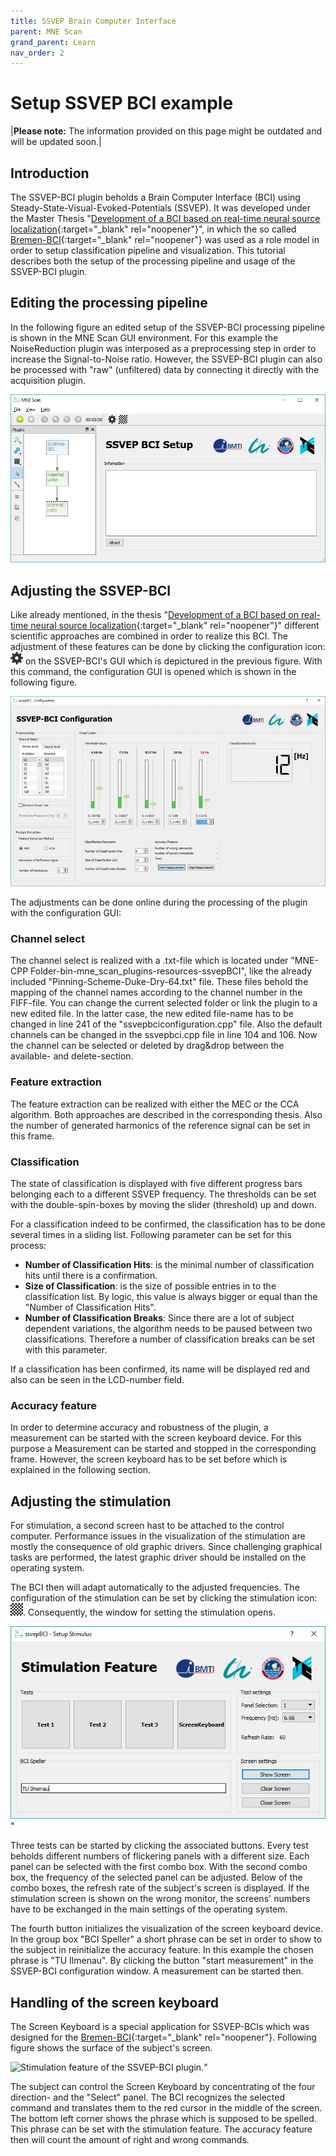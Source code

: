 ```yaml
---
title: SSVEP Brain Computer Interface
parent: MNE Scan
grand_parent: Learn
nav_order: 2
---
```

# Setup SSVEP BCI example

|**Please note:** The information provided on this page might be outdated and will be updated soon.|

## Introduction

The SSVEP-BCI plugin beholds a Brain Computer Interface (BCI) using Steady-State-Visual-Evoked-Potentials (SSVEP). It was developed under the Master Thesis "[Development of a BCI based on real-time neural source localization](http://opac.lbs-ilmenau.gbv.de/DB=1/SET=2/TTL=1/CMD?ACT=SRCHA&IKT=1016&SRT=YOP&TRM=Development+of+a+BCI+based+on+real-time+neural+source+localization){:target="_blank" rel="noopener"}", in which the so called [Bremen-BCI](http://iopscience.iop.org/article/10.1088/1741-2560/8/3/036020/meta){:target="_blank" rel="noopener"} was used as a role model in order to setup classification pipeline and visualization. This tutorial describes both the setup of the processing pipeline and usage of the SSVEP-BCI plugin.

## Editing the processing pipeline

In the following figure an edited setup of the SSVEP-BCI processing pipeline is shown in the MNE Scan GUI environment. For this example the NoiseReduction plugin was interposed as a preprocessing step in order to increase the Signal-to-Noise ratio. However, the SSVEP-BCI plugin can also be processed with "raw" (unfiltered) data by connecting it directly with the acquisition plugin.

![](../../images/ssvep_bci_example1.jpeg "SSVEP BCI processing pipeline in the MNE Scan environment")

## Adjusting the SSVEP-BCI

Like already mentioned, in the thesis "[Development of a BCI based on real-time neural source localization](http://opac.lbs-ilmenau.gbv.de/DB=1/SET=2/TTL=1/CMD?ACT=SRCHA&IKT=1016&SRT=YOP&TRM=Development+of+a+BCI+based+on+real-time+neural+source+localization){:target="_blank" rel="noopener"}" different scientific approaches are combined in order to realize this BCI. The adjustment of these features can be done by clicking the configuration icon:![](../../images/ssvep_bci_example2.png) on the SSVEP-BCI's GUI which is depictured in the previous figure. With this command, the configuration GUI is opened which is shown in the following figure.

![](../../images/ssvep_bci_example3.jpeg "Configuration Window of the SSVEP-BCI plugin")

The adjustments can be done online during the processing of the plugin with the configuration GUI:

### Channel select

The channel select is realized with a .txt-file which is located under "MNE-CPP Folder-bin-mne_scan_plugins-resources-ssvepBCI", like the already included "Pinning-Scheme-Duke-Dry-64.txt" file. These files behold the mapping of the channel names according to the channel number in the FIFF-file. You can change the current selected folder or link the plugin to a new edited file. In the latter case, the new edited file-name has to be changed in line 241 of the "ssvepbciconfiguration.cpp" file. Also the default channels can be changed in the ssvepbci.cpp file in line 104 and 106. Now the channel can be selected or deleted by drag&drop between the available- and delete-section.

### Feature extraction

The feature extraction can be realized with either the MEC or the CCA algorithm. Both approaches are described in the corresponding thesis. Also the number of generated harmonics of the reference signal can be set in this frame.

### Classification

The state of classification is displayed with five different progress bars belonging each to a different SSVEP frequency. The thresholds can be set with the double-spin-boxes by moving the slider (threshold) up and down.

For a classification indeed to be confirmed, the classification has to be done several times in a sliding list. Following parameter can be set for this process:

 * **Number of Classification Hits**: is the minimal number of classification hits until there is a confirmation.
 * **Size of Classification**: is the size of possible entries in to the classification list. By logic, this value is always bigger or equal than the "Number of Classification Hits".
 * **Number of Classification Breaks**: Since there are a lot of subject dependent variations, the algorithm needs to be paused between two classifications. Therefore a number of classification breaks can be set with this parameter.

If a classification has been confirmed, its name will be displayed red and also can be seen in the LCD-number field.

### Accuracy feature

In order to determine accuracy and robustness of the plugin, a measurement can be started with the screen keyboard device. For this purpose a Measurement can be started and stopped in the corresponding frame. However, the screen keyboard has to be set before which is explained in the following section.

## Adjusting the stimulation

For stimulation, a second screen hast to be attached to the control computer. Performance issues in the visualization of the stimulation are mostly the consequence of old graphic drivers. Since challenging graphical tasks are performed, the latest graphic driver should be installed on the operating system.

The BCI then will adapt automatically to the adjusted frequencies. The configuration of the stimulation can be set by clicking the stimulation icon: ![](../../images/ssvep_bci_example4.png). Consequently, the window for setting the stimulation opens.

![](../../images/ssvep_bci_example5.jpeg "Stimulation feature of the SSVEP-BCI plugin.")"

Three tests can be started by clicking the associated buttons. Every test beholds different numbers of flickering panels with a different size. Each panel can be selected with the first combo box. With the second combo box, the frequency of the selected panel can be adjusted. Below of the combo boxes, the refresh rate of the subject's screen is displayed. If the stimulation screen is shown on the wrong monitor, the screens' numbers have to be exchanged in the main settings of the operating system.

The fourth button initializes the visualization of the screen keyboard device. In the group box "BCI Speller" a short phrase can be set in order to show to the subject in reinitialize the accuracy feature. In this example the chosen phrase is "TU Ilmenau". By clicking the button "start measurement" in the SSVEP-BCI configuration window. A measurement can be started then.

## Handling of the screen keyboard

The Screen Keyboard is a special application for SSVEP-BCIs which was designed for the [Bremen-BCI](http://iopscience.iop.org/article/10.1088/1741-2560/8/3/036020/meta){:target="_blank" rel="noopener"}. Following figure shows the surface of the subject's screen.

![](../../images/ssvep_bci_example6.jpg "Stimulation feature of the SSVEP-BCI plugin.")"

The subject can control the Screen Keyboard by concentrating of the four direction- and the "Select" panel. The BCI recognizes the selected command and translates them to the red cursor in the middle of the screen. The bottom left corner shows the phrase which is supposed to be spelled. This phrase can be set with the stimulation feature. The accuracy feature then will count the amount of right and wrong commands.
